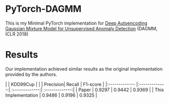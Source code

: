 # PyTorch-DAGMM
This is my Minimal PyTorch implementation for [Deep Autoencoding Gaussian Mixture Model for Unsupervised Anomaly Detection](https://openreview.net/pdf?id=BJJLHbb0) (DAGMM, ICLR 2018)


# Results
Our implementation achieved similar results as the original implementation provided by the authors.

|      |          KDD99Cup            |
|      | Precision| Recall | F1-score | 
|:------------- |:-------------:| :-------------:| :-------------:|
| Paper | 0.9297 | 0.9442 | 0.9369 |
| This Implementation | 0.9486 | 0.9196 | 0.9325 |

